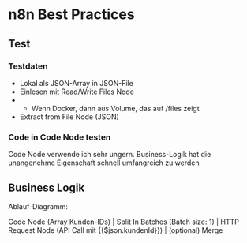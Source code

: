 # n8n Best Practices

## Test

### Testdaten

- Lokal als JSON-Array in JSON-File
- Einlesen mit Read/Write Files Node
- - Wenn Docker, dann aus Volume, das auf /files zeigt
- Extract from File Node (JSON)

### Code in Code Node testen

Code Node verwende ich sehr ungern. Business-Logik hat die unangenehme Eigenschaft schnell umfangreich zu werden

## Business Logik

Ablauf-Diagramm:

Code Node (Array Kunden-IDs)
         |
Split In Batches (Batch size: 1)
         |
HTTP Request Node (API Call mit {{$json.kundenId}})
         |
   (optional) Merge


